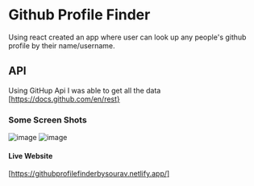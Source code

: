 # Github Profile Finder
Using react created an app where user can look up any people's github profile by their name/username.
## API
Using GitHup Api I was able to get all the data
[https://docs.github.com/en/rest}

### Some Screen Shots
![image](https://user-images.githubusercontent.com/56749420/191624526-cdff1f20-0537-4615-8569-10989482d01b.png)
![image](https://user-images.githubusercontent.com/56749420/191624789-f1f15893-3371-40ef-bd95-5c615d3c2fe5.png)

#### Live Website
[https://githubprofilefinderbysourav.netlify.app/]

